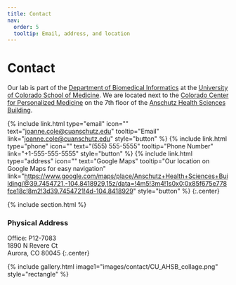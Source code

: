 ```yaml
---
title: Contact
nav:
  order: 5
  tooltip: Email, address, and location
---
```


# <i class="fas fa-envelope"></i>Contact

Our lab is part of the [Department of Biomedical Informatics][https://medschool.cuanschutz.edu/dbmi] at the [University of Colorado School of Medicine](https://medschool.cuanschutz.edu/).
We are located next to the [Colorado Center for Personalized Medicine](https://medschool.cuanschutz.edu/ccpm) on the 7th floor of the [Anschutz Health Sciences Building](https://news.cuanschutz.edu/news-stories/what-should-i-know-about-the-anschutz-health-sciences-building).


{%
  include link.html
  type="email"
  icon=""
  text="joanne.cole@cuanschutz.edu"
  tooltip="Email"
  link="joanne.cole@cuanschutz.edu"
  style="button"
%}
{%
  include link.html
  type="phone"
  icon=""
  text="(555) 555-5555"
  tooltip="Phone Number"
  link="+1-555-555-5555"
  style="button"
%}
{%
  include link.html
  type="address"
  icon=""
  text="Google Maps"
  tooltip="Our location on Google Maps for easy navigation"
link="https://www.google.com/maps/place/Anschutz+Health+Sciences+Building/@39.7454721,-104.8418929,15z/data=!4m5!3m4!1s0x0:0x85f675e778fce18c!8m2!3d39.7454721!4d-104.8418929"
  style="button"
%}
{:.center}

{% include section.html %}

### <i class="fas fa-mail-bulk"></i>Physical Address

Office: P12-7083  
1890 N Revere Ct   
Aurora, CO 80045
{:.center}

{%
  include gallery.html
  image1="images/contact/CU_AHSB_collage.png"
  style="rectangle"
%}


[https://medschool.cuanschutz.edu/dbmi]: https://medschool.cuanschutz.edu/dbmi
